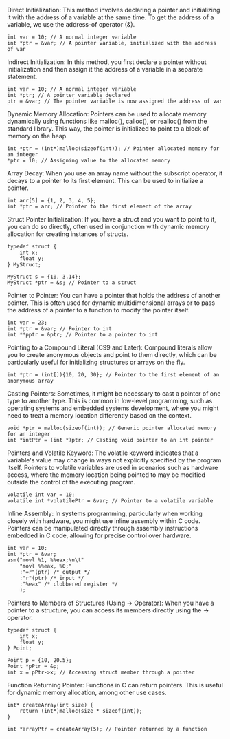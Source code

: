 Direct Initialization: This method involves declaring a pointer and initializing it with the address of a variable at the same time. To get the address of a variable, we use the address-of operator (&).
```
int var = 10; // A normal integer variable
int *ptr = &var; // A pointer variable, initialized with the address of var
```

Indirect Initialization: In this method, you first declare a pointer without initialization and then assign it the address of a variable in a separate statement.
```
int var = 10; // A normal integer variable
int *ptr; // A pointer variable declared
ptr = &var; // The pointer variable is now assigned the address of var
```

Dynamic Memory Allocation: Pointers can be used to allocate memory dynamically using functions like malloc(), calloc(), or realloc() from the standard library. This way, the pointer is initialized to point to a block of memory on the heap.
```
int *ptr = (int*)malloc(sizeof(int)); // Pointer allocated memory for an integer
*ptr = 10; // Assigning value to the allocated memory
```

Array Decay: When you use an array name without the subscript operator, it decays to a pointer to its first element. This can be used to initialize a pointer.
```
int arr[5] = {1, 2, 3, 4, 5};
int *ptr = arr; // Pointer to the first element of the array
```

Struct Pointer Initialization: If you have a struct and you want to point to it, you can do so directly, often used in conjunction with dynamic memory allocation for creating instances of structs.
```
typedef struct {
    int x;
    float y;
} MyStruct;

MyStruct s = {10, 3.14};
MyStruct *ptr = &s; // Pointer to a struct
```

Pointer to Pointer: You can have a pointer that holds the address of another pointer. This is often used for dynamic multidimensional arrays or to pass the address of a pointer to a function to modify the pointer itself.
```
int var = 23;
int *ptr = &var; // Pointer to int
int **pptr = &ptr; // Pointer to a pointer to int
```

Pointing to a Compound Literal (C99 and Later): Compound literals allow you to create anonymous objects and point to them directly, which can be particularly useful for initializing structures or arrays on the fly.
```
int *ptr = (int[]){10, 20, 30}; // Pointer to the first element of an anonymous array
```

Casting Pointers: Sometimes, it might be necessary to cast a pointer of one type to another type. This is common in low-level programming, such as operating systems and embedded systems development, where you might need to treat a memory location differently based on the context.
```
void *ptr = malloc(sizeof(int)); // Generic pointer allocated memory for an integer
int *intPtr = (int *)ptr; // Casting void pointer to an int pointer
```

Pointers and Volatile Keyword: The volatile keyword indicates that a variable's value may change in ways not explicitly specified by the program itself. Pointers to volatile variables are used in scenarios such as hardware access, where the memory location being pointed to may be modified outside the control of the executing program.
```
volatile int var = 10;
volatile int *volatilePtr = &var; // Pointer to a volatile variable
```

Inline Assembly: In systems programming, particularly when working closely with hardware, you might use inline assembly within C code. Pointers can be manipulated directly through assembly instructions embedded in C code, allowing for precise control over hardware.
```
int var = 10;
int *ptr = &var;
asm("movl %1, %%eax;\n\t"
    "movl %%eax, %0;"
    :"=r"(ptr) /* output */
    :"r"(ptr) /* input */
    :"%eax" /* clobbered register */
    );
```

Pointers to Members of Structures (Using -> Operator): When you have a pointer to a structure, you can access its members directly using the -> operator.
```
typedef struct {
    int x;
    float y;
} Point;

Point p = {10, 20.5};
Point *pPtr = &p;
int x = pPtr->x; // Accessing struct member through a pointer
```

Function Returning Pointer: Functions in C can return pointers. This is useful for dynamic memory allocation, among other use cases.
```
int* createArray(int size) {
    return (int*)malloc(size * sizeof(int));
}

int *arrayPtr = createArray(5); // Pointer returned by a function
```

